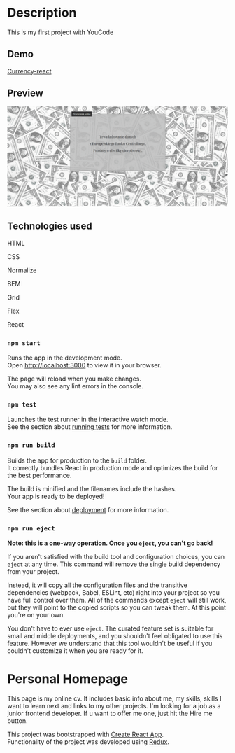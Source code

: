 
# Description

This is my first project with YouCode

## Demo

[Currency-react](https://mariolafilipiak.github.io/Currency/)

## Preview

![gif](https://github.com/MariolaFilipiak/Currency/blob/main/public/gif.gif?raw=true)

## Technologies used

HTML

CSS

Normalize

BEM

Grid

Flex

React
 

### `npm start`

Runs the app in the development mode.\
Open [http://localhost:3000](http://localhost:3000) to view it in your browser.

The page will reload when you make changes.\
You may also see any lint errors in the console.

### `npm test`

Launches the test runner in the interactive watch mode.\
See the section about [running tests](https://facebook.github.io/create-react-app/docs/running-tests) for more information.

### `npm run build`

Builds the app for production to the `build` folder.\
It correctly bundles React in production mode and optimizes the build for the best performance.

The build is minified and the filenames include the hashes.\
Your app is ready to be deployed!

See the section about [deployment](https://facebook.github.io/create-react-app/docs/deployment) for more information.

### `npm run eject`

**Note: this is a one-way operation. Once you `eject`, you can't go back!**

If you aren't satisfied with the build tool and configuration choices, you can `eject` at any time. This command will remove the single build dependency from your project.

Instead, it will copy all the configuration files and the transitive dependencies (webpack, Babel, ESLint, etc) right into your project so you have full control over them. All of the commands except `eject` will still work, but they will point to the copied scripts so you can tweak them. At this point you're on your own.

You don't have to ever use `eject`. The curated feature set is suitable for small and middle deployments, and you shouldn't feel obligated to use this feature. However we understand that this tool wouldn't be useful if you couldn't customize it when you are ready for it.



# Personal Homepage

This page is my online cv. It includes basic info about me, my skills, skills I want to learn next and links to my other projects. I'm looking for a job as a junior frontend developer. If u want to offer me one, just hit the Hire me button. 

This project was bootstrapped with [Create React App](https://github.com/facebook/create-react-app).  
Functionality of the project was developed using [Redux](https://github.com/reduxjs/redux-toolkit).

